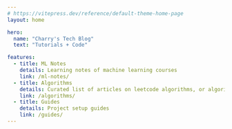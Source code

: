 ```yaml
---
# https://vitepress.dev/reference/default-theme-home-page
layout: home

hero:
  name: "Charry's Tech Blog"
  text: "Tutorials + Code"

features:
  - title: ML Notes
    details: Learning notes of machine learning courses
    link: /ml-notes/
  - title: Algorithms
    details: Curated list of articles on leetcode algorithms, or algorithms in general
    link: /algorithms/
  - title: Guides
    details: Project setup guides
    link: /guides/
---
```


